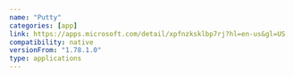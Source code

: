 ```yaml
---
name: "Putty"
categories: [app]
link: https://apps.microsoft.com/detail/xpfnzksklbp7rj?hl=en-us&gl=US
compatibility: native
versionFrom: "1.78.1.0"
type: applications
---
```


